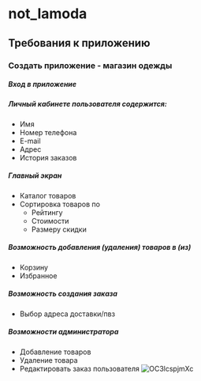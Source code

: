 # not_lamoda

## Требования к приложению

### Создать приложение - магазин одежды
##### Вход в приложение
##### Личный кабинете пользователя содержится:
+ Имя
+ Номер телефона
+ E-mail
+ Адрес
+ История заказов
##### Главный экран
+ Каталог товаров
+ Сортировка товаров по
    + Рейтингу
    + Стоимости
    + Размеру скидки
##### Возможность добавления (удаления) товаров в (из)
+ Корзину
+ Избранное
##### Возможность создания заказа
+ Выбор адреса доставки/пвз
##### Возможности администратора
+ Добавление товаров
+ Удаление товара
+ Редактировать заказ пользователя
![OC3lcspjmXc](https://user-images.githubusercontent.com/107422886/209281453-a0124679-ef7a-4d64-8e12-5ce5fabda303.jpg)

